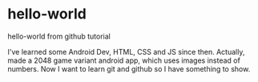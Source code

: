 # hello-world
hello-world from github tutorial

I've learned some Android Dev, HTML, CSS and JS since then.
Actually, made a 2048 game variant android app, which uses images instead of numbers.
Now I want to learn git and github so I have something to show.
